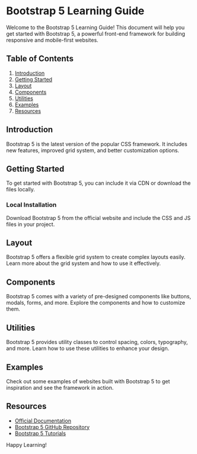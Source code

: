 # Bootstrap 5 Learning Guide

Welcome to the Bootstrap 5 Learning Guide! This document will help you get started with Bootstrap 5, a powerful front-end framework for building responsive and mobile-first websites.

## Table of Contents

1. [Introduction](#introduction)
2. [Getting Started](#getting-started)
3. [Layout](#layout)
4. [Components](#components)
5. [Utilities](#utilities)
6. [Examples](#examples)
7. [Resources](#resources)

## Introduction

Bootstrap 5 is the latest version of the popular CSS framework. It includes new features, improved grid system, and better customization options.

## Getting Started

To get started with Bootstrap 5, you can include it via CDN or download the files locally.

### Local Installation

Download Bootstrap 5 from the official website and include the CSS and JS files in your project.

## Layout

Bootstrap 5 offers a flexible grid system to create complex layouts easily. Learn more about the grid system and how to use it effectively.

## Components

Bootstrap 5 comes with a variety of pre-designed components like buttons, modals, forms, and more. Explore the components and how to customize them.

## Utilities

Bootstrap 5 provides utility classes to control spacing, colors, typography, and more. Learn how to use these utilities to enhance your design.

## Examples

Check out some examples of websites built with Bootstrap 5 to get inspiration and see the framework in action.

## Resources

- [Official Documentation](https://getbootstrap.com/docs/5.2/getting-started/introduction/)
- [Bootstrap 5 GitHub Repository](https://github.com/twbs/bootstrap)
- [Bootstrap 5 Tutorials](https://www.w3schools.com/bootstrap5/)

Happy Learning!
